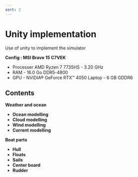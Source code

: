 ```yaml
---
sort: 2
---
```


# Unity implementation

Use of unity to implement the simulator

**Config : MSI Bravo 15 C7VEK**
- Processer AMD Ryzen 7 7735HS - 3.20 GHz
- RAM - 16.0 Go DDR5-4800
- GPU - NVIDIA® GeForce RTX™ 4050 Laptop - 6 GB GDDR6

## Contents

**Weather and ocean**
- **Ocean modelling**
- **Cloud modelling**
- **Wind modelling**
- **Current modelling**

**Boat parts**
- **Hull**
- **Floats**
- **Sails**
- **Center board**
- **Rudder**

